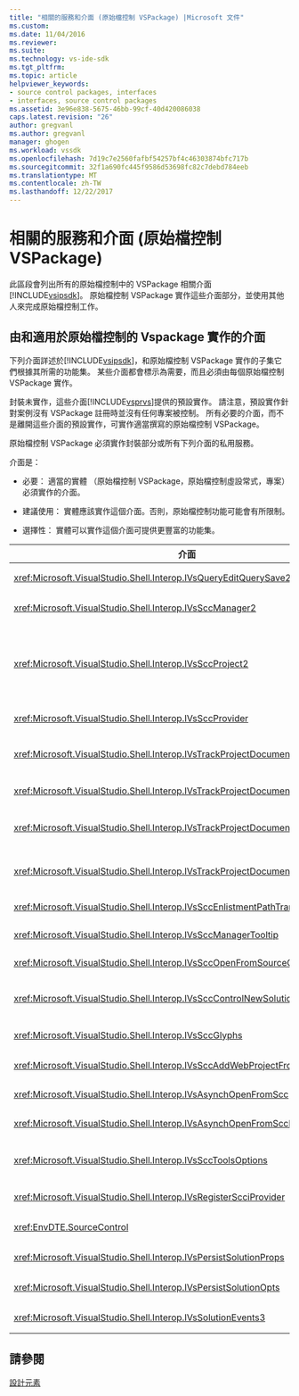 ```yaml
---
title: "相關的服務和介面 (原始檔控制 VSPackage) |Microsoft 文件"
ms.custom: 
ms.date: 11/04/2016
ms.reviewer: 
ms.suite: 
ms.technology: vs-ide-sdk
ms.tgt_pltfrm: 
ms.topic: article
helpviewer_keywords:
- source control packages, interfaces
- interfaces, source control packages
ms.assetid: 3e96e838-5675-46bb-99cf-40d420086038
caps.latest.revision: "26"
author: gregvanl
ms.author: gregvanl
manager: ghogen
ms.workload: vssdk
ms.openlocfilehash: 7d19c7e2560fafbf54257bf4c46303874bfc717b
ms.sourcegitcommit: 32f1a690fc445f9586d53698fc82c7debd784eeb
ms.translationtype: MT
ms.contentlocale: zh-TW
ms.lasthandoff: 12/22/2017
---
```

# <a name="related-services-and-interfaces-source-control-vspackage"></a>相關的服務和介面 (原始檔控制 VSPackage)
此區段會列出所有的原始檔控制中的 VSPackage 相關介面[!INCLUDE[vsipsdk](../../extensibility/includes/vsipsdk_md.md)]。 原始檔控制 VSPackage 實作這些介面部分，並使用其他人來完成原始檔控制工作。  
  
## <a name="interfaces-implemented-by-and-for-source-control-vspackages"></a>由和適用於原始檔控制的 Vspackage 實作的介面  
 下列介面詳述於[!INCLUDE[vsipsdk](../../extensibility/includes/vsipsdk_md.md)]，和原始檔控制 VSPackage 實作的子集它們根據其所需的功能集。 某些介面都會標示為需要，而且必須由每個原始檔控制 VSPackage 實作。  
  
 封裝未實作，這些介面[!INCLUDE[vsprvs](../../code-quality/includes/vsprvs_md.md)]提供的預設實作。 請注意，預設實作針對案例沒有 VSPackage 註冊時並沒有任何專案被控制。 所有必要的介面，而不是離開這些介面的預設實作，可實作適當撰寫的原始檔控制 VSPackage。  
  
 原始檔控制 VSPackage 必須實作封裝部分或所有下列介面的私用服務。  
  
 介面是：  
  
-   必要： 適當的實體 （原始檔控制 VSPackage，原始檔控制虛設常式，專案） 必須實作的介面。  
  
-   建議使用： 實體應該實作這個介面。否則，原始檔控制功能可能會有所限制。  
  
-   選擇性： 實體可以實作這個介面可提供更豐富的功能集。  
  
|介面|用途|由實作|實作？|  
|---------------|-------------|--------------------|----------------|  
|<xref:Microsoft.VisualStudio.Shell.Interop.IVsQueryEditQuerySave2>|編輯器會呼叫這個介面修改或儲存檔案之前。 原始檔控制 VSPackage 可以簽出檔案，或如果簽出失敗，拒絕此作業。|原始檔控制 VSPackage|建議|  
|<xref:Microsoft.VisualStudio.Shell.Interop.IVsSccManager2>|這個介面會提供基本的原始檔控制功能的專案中，例如註冊和取消登錄與原始檔控制專案和基本來源控制圖像 （glyph） 提供支援。|原始檔控制 VSPackage|必要|  
|<xref:Microsoft.VisualStudio.Shell.Interop.IVsSccProject2>|這個介面取自<xref:Microsoft.VisualStudio.Shell.Interop.IVsHierarchy>使用<xref:System.Runtime.InteropServices.Marshal.QueryInterface%2A>函式，或直接轉型物件實作`IVsHierarchy`至`IVsSccProject2`。 它用來取得專案中的原始檔控制下的檔案或通知目前的原始檔控制狀態或位置的專案。|專案|必要|  
|<xref:Microsoft.VisualStudio.Shell.Interop.IVsSccProvider>|整合模組會使用此介面來設定目前使用中的 VSPackage。|原始檔控制 VSPackage|必要|  
|<xref:Microsoft.VisualStudio.Shell.Interop.IVsTrackProjectDocuments2>|這個介面根據訂閱模型。 任何 VSPackage 可以指示它要接收文件事件即將發生的事件通知的殼層。 實作，並由[!INCLUDE[vsprvs](../../code-quality/includes/vsprvs_md.md)]，然後依序傳遞事件實作`IVsTrackProjectDocumentsEvents2`至 VSPackage。|原始檔控制虛設常式|必要|  
|<xref:Microsoft.VisualStudio.Shell.Interop.IVsTrackProjectDocuments3>|這個介面會提供批次處理、 同步處理的讀取/寫入作業，以及進階`OnQueryAddFiles`方法。|原始檔控制虛設常式|必要|  
|<xref:Microsoft.VisualStudio.Shell.Interop.IVsTrackProjectDocumentsEvents2>|**方案總管 中**和專案的新檔案加入至專案，或重新命名或從專案刪除檔案和資料夾時，呼叫這個介面。 原始檔控制 VSPackage 可以簽出專案檔，或取消作業。|原始檔控制 VSPackage|建議|  
|<xref:Microsoft.VisualStudio.Shell.Interop.IVsTrackProjectDocumentsEvents3>|**方案總管 中**專案呼叫這個介面，以回應對 IVstrackProjectDocuments3 介面之方法的呼叫。 VSPackage 可以追蹤批次的作業，同步處理的原始檔控制讀取/寫入作業，並使用更進階`OnQueryAddFiles`方法。|原始檔控制 VSPackage|建議|  
|<xref:Microsoft.VisualStudio.Shell.Interop.IVsSccEnlistmentPathTranslation>|這個介面會提供針對 Web 專案登記的管理支援。|原始檔控制 VSPackage|建議|  
|<xref:Microsoft.VisualStudio.Shell.Interop.IVsSccManagerTooltip>|這個介面用來擷取專案中的原始檔控制檔案的工具提示。|原始檔控制 VSPackage|Optional|  
|<xref:Microsoft.VisualStudio.Shell.Interop.IVsSccOpenFromSourceControl>|這個介面提供延伸模組支援命名空間。|原始檔控制 VSPackage|Optional|  
|<xref:Microsoft.VisualStudio.Shell.Interop.IVsSccControlNewSolution>|VSPackage 整合到命名空間擴充功能會使用這個介面**新增**，**開啟**，或**儲存**對話方塊。 因此，專案可以自動加入至原始檔控制建立時，或加入至原始檔控制時儲存作業就會生效。|原始檔控制 VSPackage|Optional|  
|<xref:Microsoft.VisualStudio.Shell.Interop.IVsSccGlyphs>|VSPackage 會使用這個介面，以定義其他圖像 （glyph） 節點中的來源控制項圖像**方案總管 中**。|原始檔控制 VSPackage|Optional|  
|<xref:Microsoft.VisualStudio.Shell.Interop.IVsSccAddWebProjectFromSourceControl>|**新增**Web 專案 對話方塊會使用這個介面。 它提供瀏覽的原始檔控制位置和開啟 Web 專案之前加入原始檔控制儲存機制，在該位置中的方法。|原始檔控制 VSPackage|建議|  
|<xref:Microsoft.VisualStudio.Shell.Interop.IVsAsynchOpenFromScc>|這個介面提供非同步 （背景） 載入，從原始檔控制專案的支援。|原始檔控制 VSPackage|Optional|  
|<xref:Microsoft.VisualStudio.Shell.Interop.IVsAsynchOpenFromSccProjectEvents>|這個介面可讓專案以觀察所起始的非同步載入的進度<xref:Microsoft.VisualStudio.Shell.Interop.IVsAsynchOpenFromScc>。|專案|Optional|  
|<xref:Microsoft.VisualStudio.Shell.Interop.IVsSccToolsOptions>|這個介面可讓查詢使用中的原始檔控制 VSPackage IDE。 IDE 會查詢不會有作用中來源控制註冊 VSPackage，即使有意義的原始檔控制設定的值。 這個介面會實作，並由[!INCLUDE[vsprvs](../../code-quality/includes/vsprvs_md.md)]。|原始檔控制虛設常式|必要|  
|<xref:Microsoft.VisualStudio.Shell.Interop.IVsRegisterScciProvider>|此介面用於註冊的原始檔控制 VSPackage。|原始檔控制虛設常式|必要|  
|<xref:EnvDTE.SourceControl>|在自動化中，會使用這個介面。 因此，它會公開可執行而不會顯示任何 UI 函式。|原始檔控制 VSPackage|Optional|  
|<xref:Microsoft.VisualStudio.Shell.Interop.IVsPersistSolutionProps>|這個介面用來儲存方案 (.sln) 檔案中原始檔控制設定。 設定包括原始檔控制位置和原始檔控制狀態旗標。|原始檔控制 VSPackage|建議|  
|<xref:Microsoft.VisualStudio.Shell.Interop.IVsPersistSolutionOpts>|這個介面用來儲存方案的選項 (.suo) 檔案中的原始檔控制設定。 這可能包括使用者專屬的原始檔控制設定，例如目前使用者的登錄位置。|原始檔控制 VSPackage|建議|  
|<xref:Microsoft.VisualStudio.Shell.Interop.IVsSolutionEvents3>|這個介面用來監視事件中，才能執行作業，例如簽入之前關閉方案，或開啟專案時，取得新的檔案從原始檔控制的專案檔案。|原始檔控制 VSPackage|建議|  
  
## <a name="see-also"></a>請參閱  
 [設計元素](../../extensibility/internals/source-control-vspackage-design-elements.md)